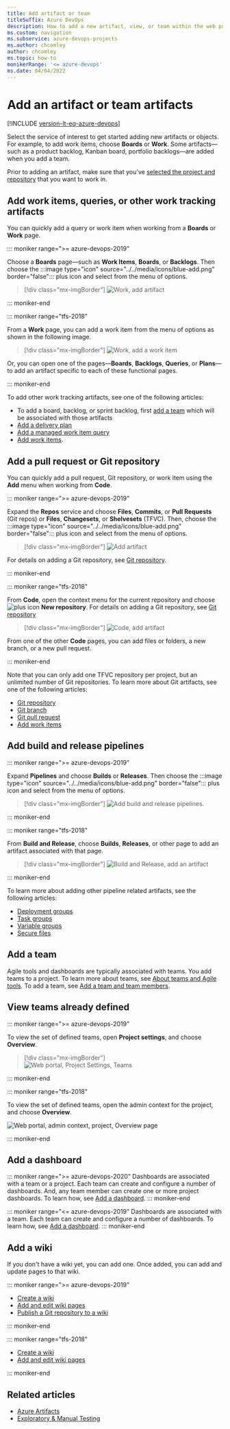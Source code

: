```yaml
---
title: Add artifact or team
titleSuffix: Azure DevOps
description: How to add a new artifact, view, or team within the web portal in Azure DevOps
ms.custom: navigation
ms.subservice: azure-devops-projects 
ms.author: chcomley
author: chcomley
ms.topic: how-to
monikerRange: '<= azure-devops'
ms.date: 04/04/2022
---
```


# Add an artifact or team artifacts

[!INCLUDE [version-lt-eq-azure-devops](../../includes/version-lt-eq-azure-devops.md)] 

Select the service of interest to get started adding new artifacts or objects. For example, to add work items, choose **Boards** or **Work**. Some artifacts&mdash;such as a product backlog, Kanban board, portfolio backlogs&mdash;are added when you add a team.  

Prior to adding an artifact, make sure that you've [selected the project and repository](go-to-project-repo.md) that you want to work in.  

## Add work items, queries, or other work tracking artifacts 

You can quickly add a query or work item when working from a **Boards** or **Work** page. 

::: moniker range=">= azure-devops-2019"

Choose a **Boards** page&mdash;such as **Work Items**, **Boards**, or **Backlogs**. Then choose the :::image type="icon" source="../../media/icons/blue-add.png" border="false"::: plus icon and select from the menu of options. 

> [!div class="mx-imgBorder"]
> ![Work, add artifact](media/add-artifact/add-work-item-query-vert.png)

::: moniker-end

::: moniker range="tfs-2018"

From a **Work** page, you can add a work item from the menu of options as shown in the following image.
 
> [!div class="mx-imgBorder"]
> ![Work, add a work item](../../boards/backlogs/media/add-work-items-choose-user-story.png)

 Or, you can open one of the pages&mdash;**Boards**, **Backlogs**, **Queries**, or **Plans**&mdash;to add an artifact specific to each of these functional pages.

::: moniker-end

To add other work tracking artifacts, see one of the following articles: 

- To add a board, backlog, or sprint backlog, first [add a team](../../organizations/settings/add-teams.md) which will be associated with those artifacts 
- [Add a delivery plan](../../boards/plans/review-team-plans.md)
- [Add a managed work item query](../../boards/queries/using-queries.md) 
- [Add work items](../../boards/work-items/view-add-work-items.md).


## Add a pull request or Git repository 

You can quickly add a pull request, Git repository, or work item using the **Add** menu when working from **Code**. 

::: moniker range=">= azure-devops-2019"

Expand the **Repos** service and choose **Files**, **Commits**, or **Pull Requests** (Git repos) or **Files**, **Changesets**, or **Shelvesets** (TFVC). Then, choose the :::image type="icon" source="../../media/icons/blue-add.png" border="false"::: plus icon and select from the menu of options. 

> [!div class="mx-imgBorder"]
> ![Add artifact](media/add-artifact/add-repo-vert.png)

For details on adding a Git repository, see [Git repository](../../repos/git/creatingrepo.md). 

::: moniker-end

::: moniker range="tfs-2018"

From **Code**, open the context menu for the current repository and choose ![plus icon](../../media/icons/blue-add-icon.png) **New repository**. For details on adding a Git repository, see [Git repository](../../repos/git/creatingrepo.md)

> [!div class="mx-imgBorder"]
> ![Code, add artifact](media/add-artifact/add-repo-horz.png)

From one of the other **Code** pages, you can add files or folders, a new branch, or a new pull request. 

::: moniker-end


Note that you can only add one TFVC repository per project, but an unlimited number of Git repositories. To learn more about Git artifacts, see one of the following articles:

- [Git repository](../../repos/git/creatingrepo.md)
- [Git branch](../../repos/git/create-branch.md)
- [Git pull request](../../repos/git/pull-requests.md) 
- [Add work items](../../boards/work-items/view-add-work-items.md)



## Add build and release pipelines 

::: moniker range=">= azure-devops-2019"

Expand  **Pipelines** and choose **Builds** or **Releases**. Then choose the :::image type="icon" source="../../media/icons/blue-add.png" border="false"::: plus icon and select from the menu of options. 

> [!div class="mx-imgBorder"]
> ![Add build and release pipelines.](media/add-artifact/add-pipeline-vert.png)

::: moniker-end

::: moniker range="tfs-2018"

From **Build and Release**, choose **Builds**, **Releases**, or other page to add an artifact associated with that page.
 
> [!div class="mx-imgBorder"]
> ![Build and Release, add an artifact](media/add-artifact/build-release-hub.png)

::: moniker-end

To learn more about adding other pipeline related artifacts, see the following articles: 
- [Deployment groups](../../pipelines/release/deployment-groups/index.md)  
- [Task groups](../../pipelines/library/task-groups.md)  
- [Variable groups](../../pipelines/library/variable-groups.md)  
- [Secure files](../../pipelines/library/secure-files.md)  


## Add a team 

Agile tools and dashboards are typically associated with teams. You add teams to a project. To learn more about teams, see [About teams and Agile tools](../../organizations/settings/about-teams-and-settings.md). To add a team, see [Add a team and team members](../../organizations/settings/add-teams.md). 

<a id="view-teams" />

## View teams already defined 

::: moniker range=">= azure-devops-2019"

To view the set of defined teams, open **Project settings**, and choose **Overview**.  

> [!div class="mx-imgBorder"]  
> ![Web portal, Project Settings, Teams](media/add-artifact/view-teams-vert-brn.png)

::: moniker-end

::: moniker range="tfs-2018"

To view the set of defined teams, open the admin context for the project, and choose **Overview**.  

![Web portal, admin context, project, Overview page](../../boards/plans/media/multiple-teams-view-teams.png) 

::: moniker-end

## Add a dashboard 

::: moniker range=">= azure-devops-2020"
Dashboards are associated with a team or a project. Each team can create and configure a number of dashboards. And, any team member can create one or more project dashboards. To learn how, see [Add a dashboard](../../report/dashboards/dashboards.md).
::: moniker-end

::: moniker range="<= azure-devops-2019"
Dashboards are associated with a team. Each team can create and configure a number of dashboards. To learn how, see [Add a dashboard](../../report/dashboards/dashboards.md).
::: moniker-end


## Add a wiki 

If you don't have a wiki yet, you can add one. Once added, you can add and update pages to that wiki. 


::: moniker range=">= azure-devops-2019"

- [Create a wiki](../wiki/wiki-create-repo.md)
- [Add and edit wiki pages](../wiki/add-edit-wiki.md)
- [Publish a Git repository to a wiki](../wiki/publish-repo-to-wiki.md)

::: moniker-end

::: moniker range="tfs-2018"

- [Create a wiki](../wiki/wiki-create-repo.md)
- [Add and edit wiki pages](../wiki/add-edit-wiki.md)

::: moniker-end

## Related articles

- [Azure Artifacts](../../artifacts/index.yml)  
- [Exploratory & Manual Testing](../../test/index.yml)